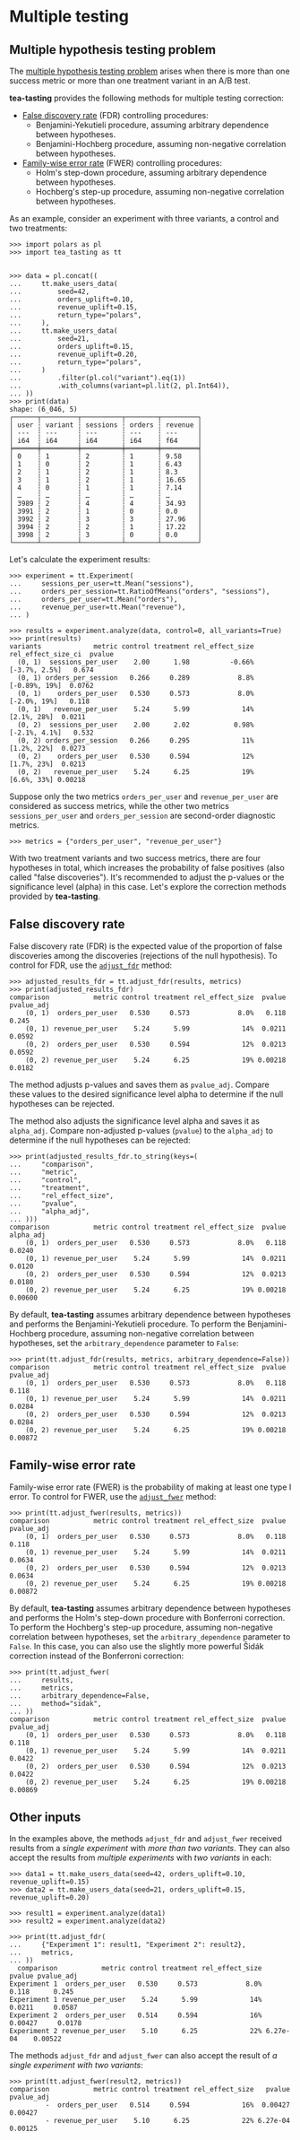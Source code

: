 # Multiple testing

## Multiple hypothesis testing problem

The [multiple hypothesis testing problem](https://en.wikipedia.org/wiki/Multiple_comparisons_problem) arises when there is more than one success metric or more than one treatment variant in an A/B test.

**tea-tasting** provides the following methods for multiple testing correction:

- [False discovery rate](https://en.wikipedia.org/wiki/False_discovery_rate) (FDR) controlling procedures:
    - Benjamini-Yekutieli procedure, assuming arbitrary dependence between hypotheses.
    - Benjamini-Hochberg procedure, assuming non-negative correlation between hypotheses.
- [Family-wise error rate](https://en.wikipedia.org/wiki/Family-wise_error_rate) (FWER) controlling procedures:
    - Holm's step-down procedure, assuming arbitrary dependence between hypotheses.
    - Hochberg's step-up procedure, assuming non-negative correlation between hypotheses.

As an example, consider an experiment with three variants, a control and two treatments:

```pycon
>>> import polars as pl
>>> import tea_tasting as tt


>>> data = pl.concat((
...     tt.make_users_data(
...         seed=42,
...         orders_uplift=0.10,
...         revenue_uplift=0.15,
...         return_type="polars",
...     ),
...     tt.make_users_data(
...         seed=21,
...         orders_uplift=0.15,
...         revenue_uplift=0.20,
...         return_type="polars",
...     )
...         .filter(pl.col("variant").eq(1))
...         .with_columns(variant=pl.lit(2, pl.Int64)),
... ))
>>> print(data)
shape: (6_046, 5)
┌──────┬─────────┬──────────┬────────┬─────────┐
│ user ┆ variant ┆ sessions ┆ orders ┆ revenue │
│ ---  ┆ ---     ┆ ---      ┆ ---    ┆ ---     │
│ i64  ┆ i64     ┆ i64      ┆ i64    ┆ f64     │
╞══════╪═════════╪══════════╪════════╪═════════╡
│ 0    ┆ 1       ┆ 2        ┆ 1      ┆ 9.58    │
│ 1    ┆ 0       ┆ 2        ┆ 1      ┆ 6.43    │
│ 2    ┆ 1       ┆ 2        ┆ 1      ┆ 8.3     │
│ 3    ┆ 1       ┆ 2        ┆ 1      ┆ 16.65   │
│ 4    ┆ 0       ┆ 1        ┆ 1      ┆ 7.14    │
│ …    ┆ …       ┆ …        ┆ …      ┆ …       │
│ 3989 ┆ 2       ┆ 4        ┆ 4      ┆ 34.93   │
│ 3991 ┆ 2       ┆ 1        ┆ 0      ┆ 0.0     │
│ 3992 ┆ 2       ┆ 3        ┆ 3      ┆ 27.96   │
│ 3994 ┆ 2       ┆ 2        ┆ 1      ┆ 17.22   │
│ 3998 ┆ 2       ┆ 3        ┆ 0      ┆ 0.0     │
└──────┴─────────┴──────────┴────────┴─────────┘

```

Let's calculate the experiment results:

```pycon
>>> experiment = tt.Experiment(
...     sessions_per_user=tt.Mean("sessions"),
...     orders_per_session=tt.RatioOfMeans("orders", "sessions"),
...     orders_per_user=tt.Mean("orders"),
...     revenue_per_user=tt.Mean("revenue"),
... )

>>> results = experiment.analyze(data, control=0, all_variants=True)
>>> print(results)
variants             metric control treatment rel_effect_size rel_effect_size_ci  pvalue
  (0, 1)  sessions_per_user    2.00      1.98          -0.66%      [-3.7%, 2.5%]   0.674
  (0, 1) orders_per_session   0.266     0.289            8.8%      [-0.89%, 19%]  0.0762
  (0, 1)    orders_per_user   0.530     0.573            8.0%       [-2.0%, 19%]   0.118
  (0, 1)   revenue_per_user    5.24      5.99             14%        [2.1%, 28%]  0.0211
  (0, 2)  sessions_per_user    2.00      2.02           0.98%      [-2.1%, 4.1%]   0.532
  (0, 2) orders_per_session   0.266     0.295             11%        [1.2%, 22%]  0.0273
  (0, 2)    orders_per_user   0.530     0.594             12%        [1.7%, 23%]  0.0213
  (0, 2)   revenue_per_user    5.24      6.25             19%        [6.6%, 33%] 0.00218

```

Suppose only the two metrics `orders_per_user` and `revenue_per_user` are considered as success metrics, while the other two metrics `sessions_per_user` and `orders_per_session` are second-order diagnostic metrics.

```pycon
>>> metrics = {"orders_per_user", "revenue_per_user"}

```

With two treatment variants and two success metrics, there are four hypotheses in total, which increases the probability of false positives (also called "false discoveries"). It's recommended to adjust the p-values or the significance level (alpha) in this case. Let's explore the correction methods provided by **tea-tasting**.

## False discovery rate

False discovery rate (FDR) is the expected value of the proportion of false discoveries among the discoveries (rejections of the null hypothesis). To control for FDR, use the [`adjust_fdr`](api/multiplicity.md#tea_tasting.multiplicity.adjust_fdr) method:

```pycon
>>> adjusted_results_fdr = tt.adjust_fdr(results, metrics)
>>> print(adjusted_results_fdr)
comparison           metric control treatment rel_effect_size  pvalue pvalue_adj
    (0, 1)  orders_per_user   0.530     0.573            8.0%   0.118      0.245
    (0, 1) revenue_per_user    5.24      5.99             14%  0.0211     0.0592
    (0, 2)  orders_per_user   0.530     0.594             12%  0.0213     0.0592
    (0, 2) revenue_per_user    5.24      6.25             19% 0.00218     0.0182

```

The method adjusts p-values and saves them as `pvalue_adj`. Compare these values to the desired significance level alpha to determine if the null hypotheses can be rejected.

The method also adjusts the significance level alpha and saves it as `alpha_adj`. Compare non-adjusted p-values (`pvalue`) to the `alpha_adj` to determine if the null hypotheses can be rejected:

```pycon
>>> print(adjusted_results_fdr.to_string(keys=(
...     "comparison",
...     "metric",
...     "control",
...     "treatment",
...     "rel_effect_size",
...     "pvalue",
...     "alpha_adj",
... )))
comparison           metric control treatment rel_effect_size  pvalue alpha_adj
    (0, 1)  orders_per_user   0.530     0.573            8.0%   0.118    0.0240
    (0, 1) revenue_per_user    5.24      5.99             14%  0.0211    0.0120
    (0, 2)  orders_per_user   0.530     0.594             12%  0.0213    0.0180
    (0, 2) revenue_per_user    5.24      6.25             19% 0.00218   0.00600

```

By default, **tea-tasting** assumes arbitrary dependence between hypotheses and performs the Benjamini-Yekutieli procedure. To perform the Benjamini-Hochberg procedure, assuming non-negative correlation between hypotheses, set the `arbitrary_dependence` parameter to `False`:

```pycon
>>> print(tt.adjust_fdr(results, metrics, arbitrary_dependence=False))
comparison           metric control treatment rel_effect_size  pvalue pvalue_adj
    (0, 1)  orders_per_user   0.530     0.573            8.0%   0.118      0.118
    (0, 1) revenue_per_user    5.24      5.99             14%  0.0211     0.0284
    (0, 2)  orders_per_user   0.530     0.594             12%  0.0213     0.0284
    (0, 2) revenue_per_user    5.24      6.25             19% 0.00218    0.00872

```

## Family-wise error rate

Family-wise error rate (FWER) is the probability of making at least one type I error. To control for FWER, use the [`adjust_fwer`](api/multiplicity.md#tea_tasting.multiplicity.adjust_fwer) method:

```pycon
>>> print(tt.adjust_fwer(results, metrics))
comparison           metric control treatment rel_effect_size  pvalue pvalue_adj
    (0, 1)  orders_per_user   0.530     0.573            8.0%   0.118      0.118
    (0, 1) revenue_per_user    5.24      5.99             14%  0.0211     0.0634
    (0, 2)  orders_per_user   0.530     0.594             12%  0.0213     0.0634
    (0, 2) revenue_per_user    5.24      6.25             19% 0.00218    0.00872

```

By default, **tea-tasting** assumes arbitrary dependence between hypotheses and performs the Holm's step-down procedure with Bonferroni correction. To perform the Hochberg's step-up procedure, assuming non-negative correlation between hypotheses, set the `arbitrary_dependence` parameter to `False`. In this case, you can also use the slightly more powerful Šidák correction instead of the Bonferroni correction:

```pycon
>>> print(tt.adjust_fwer(
...     results,
...     metrics,
...     arbitrary_dependence=False,
...     method="sidak",
... ))
comparison           metric control treatment rel_effect_size  pvalue pvalue_adj
    (0, 1)  orders_per_user   0.530     0.573            8.0%   0.118      0.118
    (0, 1) revenue_per_user    5.24      5.99             14%  0.0211     0.0422
    (0, 2)  orders_per_user   0.530     0.594             12%  0.0213     0.0422
    (0, 2) revenue_per_user    5.24      6.25             19% 0.00218    0.00869

```

## Other inputs

In the examples above, the methods `adjust_fdr` and `adjust_fwer` received results from a *single experiment* with *more than two variants*. They can also accept the results from *multiple experiments* with *two variants* in each:

```pycon
>>> data1 = tt.make_users_data(seed=42, orders_uplift=0.10, revenue_uplift=0.15)
>>> data2 = tt.make_users_data(seed=21, orders_uplift=0.15, revenue_uplift=0.20)

>>> result1 = experiment.analyze(data1)
>>> result2 = experiment.analyze(data2)

>>> print(tt.adjust_fdr(
...     {"Experiment 1": result1, "Experiment 2": result2},
...     metrics,
... ))
  comparison           metric control treatment rel_effect_size   pvalue pvalue_adj
Experiment 1  orders_per_user   0.530     0.573            8.0%    0.118      0.245
Experiment 1 revenue_per_user    5.24      5.99             14%   0.0211     0.0587
Experiment 2  orders_per_user   0.514     0.594             16%  0.00427     0.0178
Experiment 2 revenue_per_user    5.10      6.25             22% 6.27e-04    0.00522

```

The methods `adjust_fdr` and `adjust_fwer` can also accept the result of *a single experiment with two variants*:

```pycon
>>> print(tt.adjust_fwer(result2, metrics))
comparison           metric control treatment rel_effect_size   pvalue pvalue_adj
         -  orders_per_user   0.514     0.594             16%  0.00427    0.00427
         - revenue_per_user    5.10      6.25             22% 6.27e-04    0.00125

```
